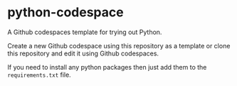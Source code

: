 # python-codespace

A Github codespaces template for trying out Python.

Create a new Github codespace using this repository as a template or clone this repository and edit it using Github codespaces.

If you need to install any python packages then just add them to the `requirements.txt` file.
